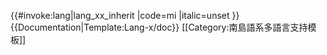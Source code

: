 <includeonly>{{#invoke:lang|lang_xx_inherit
|code=mi
|italic=unset
}}</includeonly><noinclude>
{{Documentation|Template:Lang-x/doc}}
[[Category:南島語系多語言支持模板]]
</noinclude>